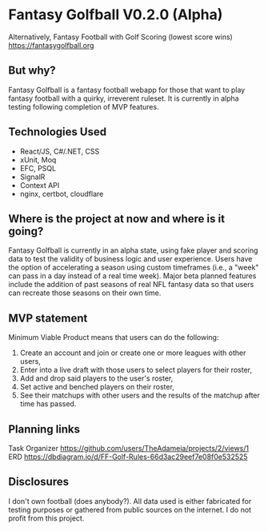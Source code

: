 # Fantasy Golfball V0.2.0 (Alpha)
Alternatively, Fantasy Football with Golf Scoring (lowest score wins)
https://fantasygolfball.org

## But why?
Fantasy Golfball is a fantasy football webapp for those that want to play fantasy football with a quirky, irreverent ruleset. It is currently in alpha testing following completion of MVP features.

## Technologies Used
- React/JS, C#/.NET, CSS
- xUnit, Moq
- EFC, PSQL
- SignalR
- Context API
- nginx, certbot, cloudflare

## Where is the project at now and where is it going?
Fantasy Golfball is currently in an alpha state, using fake player and scoring data to test the validity of business logic and user experience. Users have the option of accelerating a season using custom timeframes (i.e., a "week" can pass in a day instead of a real time week). Major beta planned features include the addition of past seasons of real NFL fantasy data so that users can recreate those seasons on their own time.

## MVP statement
Minimum Viable Product means that users can do the following:
1. Create an account and join or create one or more leagues with other users,
2. Enter into a live draft with those users to select players for their roster,
3. Add and drop said players to the user's roster,
4. Set active and benched players on their roster,
5. See their matchups with other users and the results of the matchup after time has passed.

## Planning links

Task Organizer https://github.com/users/TheAdameia/projects/2/views/1 \
ERD https://dbdiagram.io/d/FF-Golf-Rules-66d3ac29eef7e08f0e532525

## Disclosures
I don't own football (does anybody?). All data used is either fabricated for testing purposes or gathered from public sources on the internet. I do not profit from this project.